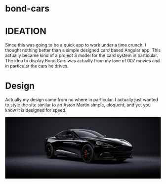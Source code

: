 # bond-cars

# IDEATION
Since this was going to be a quick app to work under a time crunch, I thought nothing better than a simple designed card based Angular app. This actually became kind of a project 3 model for the card system in particular. The idea to display Bond Cars was actually from my love of 007 movies and in particular the cars he drives.

# Design
Actually my design came from no where in particular. I actually just wanted to style the site similar to an Aston Martin simple, eloquent, and yet you know it is designed for speed.

![Aston Martin Vanquish](images/vanquish.jpg)
